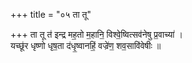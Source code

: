 +++
title = "०५ ता तू"

+++
ता तू त॑ इन्द्र मह॒तो म॒हानि॒ विश्वे॒ष्वित्सव॑नेषु प्र॒वाच्या॑ ।  
यच्छू॑र धृष्णो धृष॒ता द॑धृ॒ष्वानहिं॒ वज्रे॑ण॒ शव॒सावि॑वेषीः ॥
